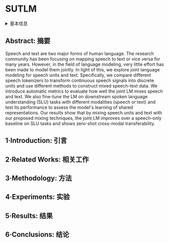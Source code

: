 # SUTLM

<details>
<summary>基本信息</summary>

- 标题: "Toward Joint Language Modeling for Speech Units and Text"
- 作者:
  - 01 Ju-Chieh Chou,
  - 02 Chung-Ming Chien,
  - 03 Wei-Ning Hsu,
  - 04 Karen Livescu,
  - 05 Arun Babu,
  - 06 Alexis Conneau,
  - 07 Alexei Baevski,
  - 08 Michael Auli
- 链接:
  - [ArXiv](https://arxiv.org/abs/2310.08715)
  - [Publication](https://doi.org/10.18653/v1/2023.findings-emnlp.438) EMNLP2023
  - [Github]
  - [Demo]
- 文件:
  - [ArXiv](_PDF/2310.08715v1__SUTLM__Toward_Joint_Language_Modeling_for_Speech_Units_and_Text.pdf)
  - [Publication](_PDF/2310.08715p0__SUTLM__EMNLP2023.pdf)

</details>

## Abstract: 摘要

Speech and text are two major forms of human language.
The research community has been focusing on mapping speech to text or vice versa for many years.
However, in the field of language modeling, very little effort has been made to model them jointly.
In light of this, we explore joint language modeling for speech units and text.
Specifically, we compare different speech tokenizers to transform continuous speech signals into discrete units and use different methods to construct mixed speech-text data.
We introduce automatic metrics to evaluate how well the joint LM mixes speech and text.
We also fine-tune the LM on downstream spoken language understanding (SLU) tasks with different modalities (speech or text) and test its performance to assess the model's learning of shared representations.
Our results show that by mixing speech units and text with our proposed mixing techniques, the joint LM improves over a speech-only baseline on SLU tasks and shows zero-shot cross-modal transferability.

## 1·Introduction: 引言

## 2·Related Works: 相关工作

## 3·Methodology: 方法

## 4·Experiments: 实验

## 5·Results: 结果

## 6·Conclusions: 结论